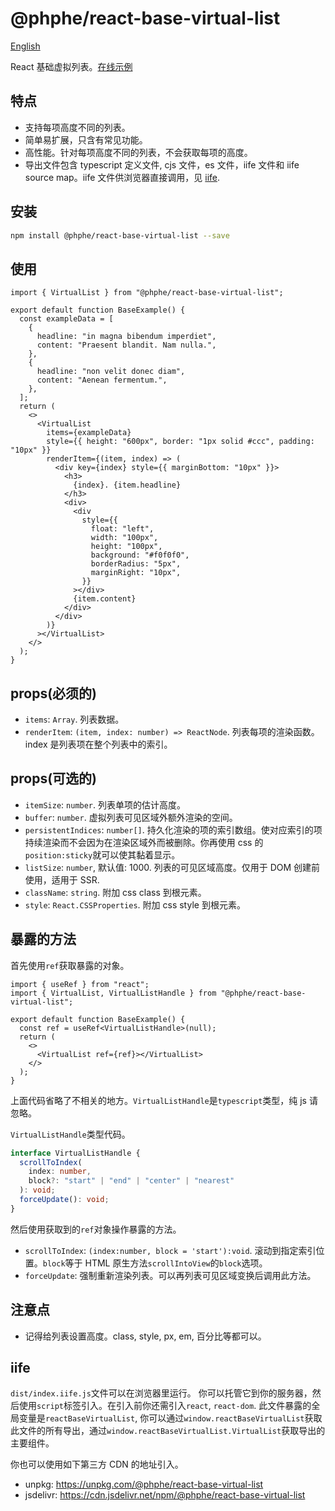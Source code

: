 # @phphe/react-base-virtual-list

[English](README.md)

React 基础虚拟列表。[在线示例](TODO)

## 特点

- 支持每项高度不同的列表。
- 简单易扩展，只含有常见功能。
- 高性能。针对每项高度不同的列表，不会获取每项的高度。
- 导出文件包含 typescript 定义文件, cjs 文件，es 文件，iife 文件和 iife source map。iife 文件供浏览器直接调用，见 [iife](#iife).

## 安装

```sh
npm install @phphe/react-base-virtual-list --save
```

## 使用

```tsx
import { VirtualList } from "@phphe/react-base-virtual-list";

export default function BaseExample() {
  const exampleData = [
    {
      headline: "in magna bibendum imperdiet",
      content: "Praesent blandit. Nam nulla.",
    },
    {
      headline: "non velit donec diam",
      content: "Aenean fermentum.",
    },
  ];
  return (
    <>
      <VirtualList
        items={exampleData}
        style={{ height: "600px", border: "1px solid #ccc", padding: "10px" }}
        renderItem={(item, index) => (
          <div key={index} style={{ marginBottom: "10px" }}>
            <h3>
              {index}. {item.headline}
            </h3>
            <div>
              <div
                style={{
                  float: "left",
                  width: "100px",
                  height: "100px",
                  background: "#f0f0f0",
                  borderRadius: "5px",
                  marginRight: "10px",
                }}
              ></div>
              {item.content}
            </div>
          </div>
        )}
      ></VirtualList>
    </>
  );
}
```

## props(必须的)

- `items`: `Array`. 列表数据。
- `renderItem`: `(item, index: number) => ReactNode`. 列表每项的渲染函数。index 是列表项在整个列表中的索引。

## props(可选的)

- `itemSize`: `number`. 列表单项的估计高度。
- `buffer`: `number`. 虚拟列表可见区域外额外渲染的空间。
- `persistentIndices`: `number[]`. 持久化渲染的项的索引数组。使对应索引的项持续渲染而不会因为在渲染区域外而被删除。你再使用 css 的`position:sticky`就可以使其黏着显示。
- `listSize`: `number`, 默认值: 1000. 列表的可见区域高度。仅用于 DOM 创建前使用，适用于 SSR.
- `className`: `string`. 附加 css class 到根元素。
- `style`: `React.CSSProperties`. 附加 css style 到根元素。

## 暴露的方法

首先使用`ref`获取暴露的对象。

```tsx
import { useRef } from "react";
import { VirtualList, VirtualListHandle } from "@phphe/react-base-virtual-list";

export default function BaseExample() {
  const ref = useRef<VirtualListHandle>(null);
  return (
    <>
      <VirtualList ref={ref}></VirtualList>
    </>
  );
}
```

上面代码省略了不相关的地方。`VirtualListHandle`是`typescript`类型，纯 js 请忽略。

`VirtualListHandle`类型代码。

```ts
interface VirtualListHandle {
  scrollToIndex(
    index: number,
    block?: "start" | "end" | "center" | "nearest"
  ): void;
  forceUpdate(): void;
}
```

然后使用获取到的`ref`对象操作暴露的方法。

- `scrollToIndex`: `(index:number, block = 'start'):void`. 滚动到指定索引位置。`block`等于 HTML 原生方法`scrollIntoView`的`block`选项。
- `forceUpdate`: 强制重新渲染列表。可以再列表可见区域变换后调用此方法。

## 注意点

- 记得给列表设置高度。class, style, px, em, 百分比等都可以。

## iife

`dist/index.iife.js`文件可以在浏览器里运行。
你可以托管它到你的服务器，然后使用`script`标签引入。在引入前你还需引入`react`, `react-dom`. 此文件暴露的全局变量是`reactBaseVirtualList`, 你可以通过`window.reactBaseVirtualList`获取此文件的所有导出，通过`window.reactBaseVirtualList.VirtualList`获取导出的主要组件。

你也可以使用如下第三方 CDN 的地址引入。

- unpkg: https://unpkg.com/@phphe/react-base-virtual-list
- jsdelivr: https://cdn.jsdelivr.net/npm/@phphe/react-base-virtual-list
